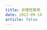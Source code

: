 ```yaml
---
title: 非理性繁荣
date: 2022-09-19
article: false
---
```


<PDF url="https://www.igarashi.icu:7779/pdf/%E9%87%91%E8%9E%8D%E5%AD%A6/%E9%9D%9E%E7%90%86%E6%80%A7%E7%B9%81%E8%8D%A3.pdf" height="880px"/>
